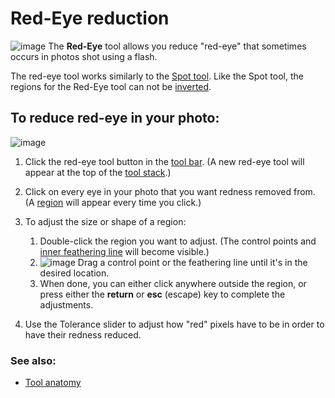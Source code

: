 Red-Eye reduction
=================

![image](images/Tool-Red-Eye-en.png) The **Red-Eye** tool allows you
reduce "red-eye" that sometimes occurs in photos shot using a flash.

The red-eye tool works similarly to the [Spot tool](Tool-Clone.html).
Like the Spot tool, the regions for the Red-Eye tool can not be
[inverted](Regions-Inverting.html).

To reduce red-eye in your photo:
--------------------------------

![image](images/Button-Red-Eye.png)

1.  Click the red-eye tool button in the [tool bar](Tools-Editing.html).
    (A new red-eye tool will appear at the top of the [tool
    stack](Tool_Stack.html).)
2.  Click on every eye in your photo that you want redness removed from.
    (A [region](Regions.html) will appear every time you click.)
3.  To adjust the size or shape of a region:
    1.  Double-click the region you want to adjust. (The control points
        and [inner feathering line](Regions-Feathering.html) will become
        visible.)
    2.  ![image](images/Red-Eye-Control_Points.png) Drag a control point
        or the feathering line until it's in the desired location.
    3.  When done, you can either click anywhere outside the region, or
        press either the **return** or **esc** (escape) key to complete
        the adjustments.

4.  Use the Tolerance slider to adjust how "red" pixels have to be in
    order to have their redness reduced.

### See also:

-   [Tool anatomy](Tool_Anatomy.html)

